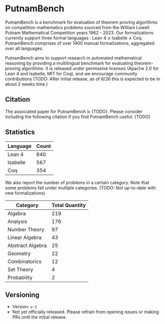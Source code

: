 # PutnamBench

PutnamBench is a benchmark for evaluation of theorem proving algorithms on competition mathematics problems sourced from the William Lowell Putnam Mathematical Competition years 1962 - 2023. Our formalizations currently support three formal languages : Lean 4 $\land$ Isabelle $\land$ Coq. PutnamBench comprises of over 1400 manual formalizations, aggregated over all languages.

PutnamBench aims to support research in automated mathematical reasoning by providing a multilingual benchmark for evaluating theorem-proving algorithms. It is released under permissive licenses (Apache 2.0 for Lean 4 and Isabelle, MIT for Coq), and we encourage community contributions (TODO: After initial release, as of 6/26 this is expected to be in about 2 weeks time.)

## Citation
The associated paper for PutnamBench is {TODO}. Please consider including the following citation if you find PutnamBench useful.
{TODO}

## Statistics 
| Language      | Count          |
| ------------- | -------------- |
| Lean 4        | 640            |
| Isabelle      | 567            |
| Coq           | 354            |

We also report the number of problems in a certain category. Note that some problems fall under multiple categories. (TODO: Not up-to-date with new formalizations)

| Category         | Total Quantity | 
| ---------------- | -------------- | 
| Algebra          | 219            | 
| Analysis         | 176            |
| Number Theory    | 97             | 
| Linear Algebra   | 43             | 
| Abstract Algebra | 25             | 
| Geometry         | 22             | 
| Combinatorics    | 12              | 
| Set Theory       | 4              | 
| Probability      | 2              | 


## Versioning
- Version: `v-1`
- Not yet officially released. Please refrain from opening issues or making PRs until the initial release.
